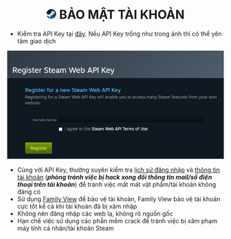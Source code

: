 <h1 align="center"><img width="23px" style="border-radius: 50%" src="https://raw.githubusercontent.com/tori2105/CS2-Ultimate-Guide/refs/heads/main/IMG/Steam_icon_logo.svg.png"> BẢO MẬT TÀI KHOẢN</h1>

- Kiểm tra API Key tại [đây](https://steamcommunity.com/dev/apikey). Nếu API Key trống như trong ảnh thì có thể yên tâm giao dịch
<img src="https://raw.githubusercontent.com/tori2105/CS2-Ultimate-Guide/refs/heads/main/IMG/APIKey.png">

- Cùng với API Key, thường xuyên kiểm tra [lịch sử đăng nhập](https://help.steampowered.com/en/accountdata/SteamLoginHistory) và [thông tin tài khoản](https://store.steampowered.com/account/) (***phòng tránh việc bị hack xong đổi thông tin mail/số điện thoại trên tài khoản***) để tránh việc mất mát vật phẩm/tài khoản không đáng có
- Sử dụng [Family View](https://store.steampowered.com/parental/set) để bảo vệ tài khoản, Family View bảo vệ tài khoản cực tốt kể cả khi tài khoản đã bị xâm nhập
- Không nên đăng nhập các web lạ, không rõ nguồn gốc
- Hạn chế việc sử dụng các phần mềm crack để tránh việc bị xâm phạm máy tính cá nhân/tài khoản Steam
